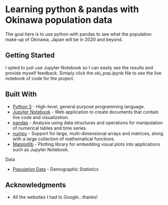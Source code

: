# Learning python & pandas with Okinawa population data

The goal here is to use python with pandas to see what the population make-up of Okinawa, Japan will be in 2020 and beyond.

## Getting Started

I opted to just use Jupyter Notebook so I can easily see the results and provide myself feedback. Simiply click the oki_pop.ipynb file to see the live notebook of code for the project.

## Built With

* [Python 3](https://www.python.org/) - High-level, general purpose programming language.
* [Jupyter Notebook](https://jupyter.org/) - Web application to create documents that contain live code and visualization.
* [pandas](https://pandas.pydata.org/) - Analysis using data structures and operations for manipulation of numerical tables and time series.
* [numpy](http://www.numpy.org/) - Support for large, multi-dimensional arrays and matrices, along with a large collection of mathematical functions.
* [Matplotlib](https://matplotlib.org/) - Plotting library for embedding visual plots into applications such as Jupyter Notebook.

Data

* [Population Data](https://www.e-stat.go.jp/en) - Demographic Statistics

## Acknowledgments

* All the websites I had to Google...thanks!